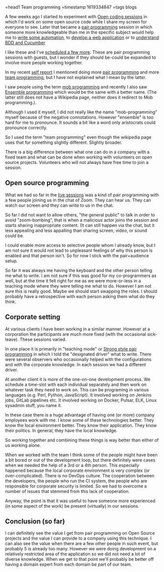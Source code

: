 =head1 Team programming
=timestamp 1619334847
=tags blogs



A few weeks ago I started to experiment with <a href="/open-coding-session.html">Open coding sessions</a> in which I'd work on some open source code
while I share my screen for everyone to see. Later that became a <a href="https://martinfowler.com/articles/on-pair-programming.html">pair programming</a>
session in which someone more knowledgeable than me in the specific subject would help me
to <a href="https://code-maven.com/rex">write some automation</a>, to <a href="https://perlmaven.com/course-management-app-in-mojolicious">develop a web application</a>
or to <a href="https://perlmaven.com/exploring-bdd-in-perl-5">understand BDD and Cucumber</a>

I like these and I've <a href="https://code-maven.com/live">scheduled a few more</a>. These are pair programming sessions with guests, but I wonder if they should
be-could be expanded to involve more people working together.



In my recent <a href="/report-2021-03.html">self report</a> I mentioned doing more <a href="https://en.wikipedia.org/wiki/Pair_programming">pair programming</a> and
more <a href="https://en.wikipedia.org/wiki/Team_programming">team programming</a>, but I have not explained what I mean by the latter.

I saw people using the term <a href="https://en.wikipedia.org/wiki/Mob_programming">mob programming</a> and recently I also saw <a href="https://en.wikipedia.org/wiki/Ensemble_programming">Ensemble programming</a>
which would be the same with a better name.  (The latter still does not have a Wikipedia page, neither does it redirect to Mob programming.).

Although I used it myself, I did not really like the name "mob-programming" myself because of the negative connotations.
However "ensemble" is too hard for me to pronounce. It sounds a bit like a word only aristocrats could pronounce correctly.

So I used the term "team programming" even though the wikipedia page uses that for something slightly different. Slightly broader.

There is a big difference between what one can do in a company with a fixed team and what can be done when working with volunteers on open source projects.
Volunteers who will not always have free time to join a session.

<h2>Open source programming</h2>

What we had so far in the <a href="https://code-maven.com/live">live sessions</a> was a kind of pair programming with a few people joining us in the chat of Zoom.
They can hear us. They can watch our screen and they can write to us in the chat.

So far I did not want to allow others, "the general public" to talk in order to avoid "zoom-bombing", that is when a malicious actor joins the session and starts
sharing inappropriate content. (It can still happen via the chat, but it less appealing and less appalling than sharing screen, video, or sound could be.

I could enable more access to selective people whom I already know, but I am not sure it would not lead to
unpleasant feelings of why this person is enabled and that person isn't. So for now I stick with the pair+audience setup.

So far it was always me having the keyboard and the other person telling me what to write. I am not sure if this was good for my co-programmers as well,
but at the time it felt right for me as we were more-or-less in a teaching mode where they were telling me what to do. However I am not sure this is really good.
Maybe we should start swapping the roles. I should probably have a retrospective with each person asking them what do they think.

<h2>Corporate setting</h2>

At various clients I have been working in a similar manner. However at a corporation the participants are much more fixed (with the occasional sick-leave). These sessions varied.

In one place it is primarily in "teaching mode" or <a href="https://martinfowler.com/articles/on-pair-programming.html#Strong-stylePairing">Strong style pair programming</a> in which
I told the "designated driver" what to write. There were several observers who occasionally helped with the configurations and with the corporate knowledge.
In each session we had a different driver.

At another client it is more of the one-on-one development process. We schedule a time-slot with each individual separately and then work on whatever task they need to work on.
This can be programing in various languages (e.g. Perl, Python, JavaScript). It involved working on Jenkins jobs, GitLab pipelines etc. It involved working on Docker, Pulsar,
ELK, Linux sysadmin stuff, you name it.

In these case there is a huge advantage of having one (or more) company employees work with me. I know some of these technologies better. They know the local environment better.
They know their application. They know their politics. In general, they have the local knowledge.

So working together and combining these things is way better than either of us working alone.

When we worked with the team I think some of the people might have been a bit bored or out of the development loop, but there definitely were cases when we needed the help of a 3rd or a 4th person.
This especially happened because the local corporate environment is very complex (or over-complicated). There is no DevOps culture. The cooperation between the developers, the people who run the CI system,
the people who are responsible for corporate security is limited. So we had to overcome a number of issues that stemmed from this lack of cooperation.

Anyway, the point is that it was useful to have someone more experienced (in some aspect of the work) be present (virtually) in our sessions.

<h2>Conclusion (so far)</h2>

I can definitely see the value I get from pair programming on Open Source projects and the value I can provide to a company using this technique.
I can also see the value when there are a few other people in such event, but probably 5 is already too many. However we were doing development on
a relatively restricted area of the application so we did not need a lot of diverse knowledge. When we get to that point we'll probably be
better off having a domain expert from each domain be part of our team.


